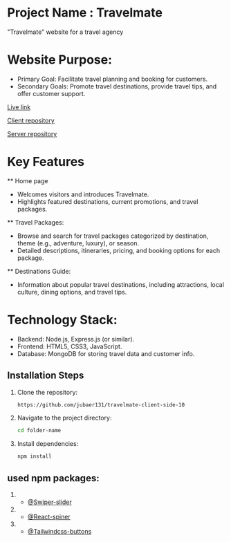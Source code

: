 
# Project Name : Travelmate 
"Travelmate" website for a travel agency 

#  Website Purpose:

* Primary Goal: Facilitate travel planning and booking for customers.
* Secondary Goals: Promote travel destinations, provide travel tips, and offer customer support.

[Live link](https://travel-mate-131.netlify.app)

[Client repository](https://github.com/jubaer131/travelmate-client-side-10.git)

[Server repository](https://github.com/jubaer131/travelmate-server-side-10.git)

# Key Features 
** Home page

* Welcomes visitors and introduces Travelmate.
* Highlights featured destinations, current promotions, and travel packages.

**  Travel Packages:

* Browse and search for travel packages categorized by destination, theme (e.g., adventure, luxury), or season.
* Detailed descriptions, itineraries, pricing, and booking options for each package.

** Destinations Guide:

* Information about popular travel destinations, including attractions, local culture, dining options, and travel tips.

  
# Technology Stack:

* Backend: Node.js, Express.js (or similar).
* Frontend: HTML5, CSS3, JavaScript.
* Database: MongoDB for storing travel data and customer info.
## Installation Steps

1. Clone the repository:
    ```sh
   https://github.com/jubaer131/travelmate-client-side-10
    ```
2. Navigate to the project directory:
    ```sh
    cd folder-name
    ```
3. Install dependencies:
    ```sh
    npm install
    ```

    
## used npm packages:

1. - [@Swiper-slider](https://swiperjs.com/)
2. - [@React-spiner](https://www.davidhu.io/react-spinners)
3. - [@Tailwindcss-buttons](https://devdojo.com/tailwindcss/buttons)



